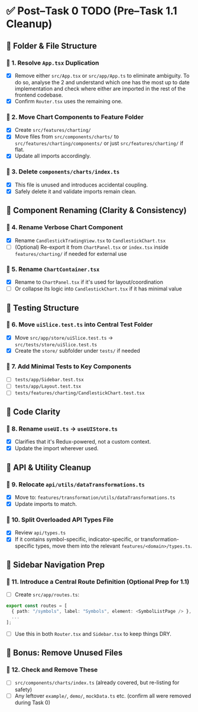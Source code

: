 # ✅ Post–Task 0 TODO (Pre–Task 1.1 Cleanup)

## 📁 Folder & File Structure

### 🔲 1. Resolve `App.tsx` Duplication
- [x] Remove either `src/App.tsx` or `src/app/App.ts` to eliminate ambiguity. To do so, analyse the 2 and understand which one has the most up to date implementation and check where either are imported in the rest of the frontend codebase.
- [x] Confirm `Router.tsx` uses the remaining one.

### 🔲 2. Move Chart Components to Feature Folder
- [x] Create `src/features/charting/`
- [x] Move files from `src/components/charts/` to `src/features/charting/components/` or just `src/features/charting/` if flat.
- [x] Update all imports accordingly.

### 🔲 3. Delete `components/charts/index.ts`
- [x] This file is unused and introduces accidental coupling.
- [x] Safely delete it and validate imports remain clean.

## 🧩 Component Renaming (Clarity & Consistency)

### 🔲 4. Rename Verbose Chart Component
- [x] Rename `CandlestickTradingView.tsx` to `CandlestickChart.tsx`
- [ ] (Optional) Re-export it from `ChartPanel.tsx` or `index.tsx` inside `features/charting/` if needed for external use

### 🔲 5. Rename `ChartContainer.tsx`
- [x] Rename to `ChartPanel.tsx` if it's used for layout/coordination
- [ ] Or collapse its logic into `CandlestickChart.tsx` if it has minimal value

## 🧪 Testing Structure

### 🔲 6. Move `uiSlice.test.ts` into Central Test Folder
- [x] Move `src/app/store/uiSlice.test.ts` → `src/tests/store/uiSlice.test.ts`
- [x] Create the `store/` subfolder under `tests/` if needed

### 🔲 7. Add Minimal Tests to Key Components
- [ ] `tests/app/Sidebar.test.tsx`
- [ ] `tests/app/Layout.test.tsx`
- [ ] `tests/features/charting/CandlestickChart.test.tsx`

## 🧠 Code Clarity

### 🔲 8. Rename `useUI.ts` → `useUIStore.ts`
- [x] Clarifies that it's Redux-powered, not a custom context.
- [x] Update the import wherever used.

## 📡 API & Utility Cleanup

### 🔲 9. Relocate `api/utils/dataTransformations.ts`
- [x] Move to: `features/transformation/utils/dataTransformations.ts`
- [x] Update imports to match.

### 🔲 10. Split Overloaded API Types File
- [x] Review `api/types.ts`
- [x] If it contains symbol-specific, indicator-specific, or transformation-specific types, move them into the relevant `features/<domain>/types.ts`.

## 🧭 Sidebar Navigation Prep

### 🔲 11. Introduce a Central Route Definition (Optional Prep for 1.1)
- [ ] Create `src/app/routes.ts`:
```ts
export const routes = [
  { path: "/symbols", label: "Symbols", element: <SymbolListPage /> },
  ...
];
```
- [ ] Use this in both `Router.tsx` and `Sidebar.tsx` to keep things DRY.

## 🧹 Bonus: Remove Unused Files

### 🔲 12. Check and Remove These
- [ ] `src/components/charts/index.ts` (already covered, but re-listing for safety)
- [ ] Any leftover `example/`, `demo/`, `mockData.ts` etc. (confirm all were removed during Task 0)
